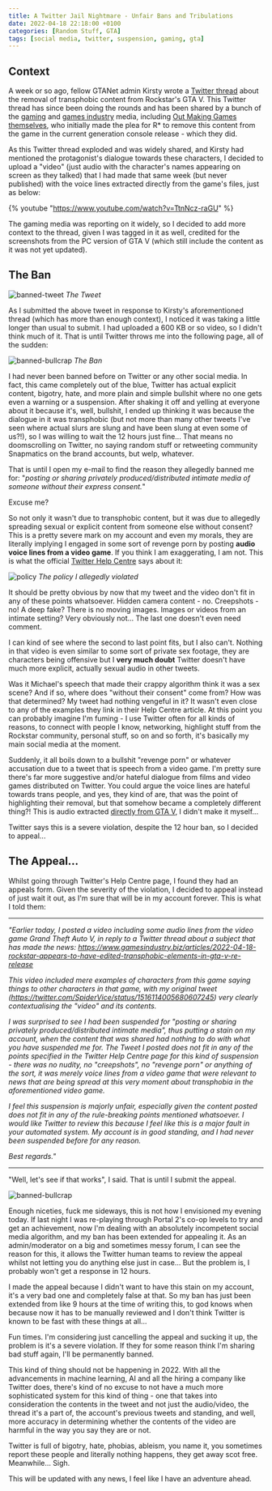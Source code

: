 ```yaml
---
title: A Twitter Jail Nightmare - Unfair Bans and Tribulations
date: 2022-04-18 22:18:00 +0100
categories: [Random Stuff, GTA]
tags: [social media, twitter, suspension, gaming, gta]
---
```


## Context
A week or so ago, fellow GTANet admin Kirsty wrote a [Twitter thread](https://twitter.com/kirstycloud/status/1512260571248398342) about the removal of transphobic content from Rockstar's GTA V. This Twitter thread has since been doing the rounds and has been shared by a bunch of the [gaming](https://www.videogameschronicle.com/news/rockstar-looks-to-have-removed-transphobic-content-from-gta-5s-next-gen-release/) and [games industry](https://www.gamesindustry.biz/articles/2022-04-18-rockstar-appears-to-have-edited-transphobic-elements-in-gta-v-re-release) media, including [Out Making Games themselves](https://www.outmaking.games/news1/rockstar-games-remove-transphobic-content-from-gtav), who initially made the plea for R* to remove this content from the game in the current generation console release - which they did.

As this Twitter thread exploded and was widely shared, and Kirsty had mentioned the protagonist's dialogue towards these characters, I decided to upload a "video" (just audio with the character's names appearing on screen as they talked) that I had made that same week (but never published) with the voice lines extracted directly from the game's files, just as below:

{% youtube "https://www.youtube.com/watch?v=TtnNcz-raGU" %}


The gaming media was reporting on it widely, so I decided to add more context to the thread, given I was tagged in it as well, credited for the screenshots from the PC version of GTA V (which still include the content as it was not yet updated).


## The Ban

![banned-tweet](/assets/img/posts/TwitterBan_20220418/1.png)
_The Tweet_


As I submitted the above tweet in response to Kirsty's aforementioned thread (which has more than enough context), I noticed it was taking a little longer than usual to submit. I had uploaded a 600 KB or so video, so I didn't think much of it. That is until Twitter throws me into the following page, all of the sudden:

![banned-bullcrap](/assets/img/posts/TwitterBan_20220418/2.png)
_The Ban_

I had never been banned before on Twitter or any other social media. In fact, this came completely out of the blue, Twitter has actual explicit content, bigotry, hate, and more plain and simple bullshit where no one gets even a warning or a suspension. After shaking it off and yelling at everyone about it because it's, well, bullshit, I ended up thinking it was because the dialogue in it was transphobic (but not more than many other tweets I've seen where actual slurs are slung and have been slung at even some of us?!), so I was willing to wait the 12 hours just fine... That means no doomscrolling on Twitter, no saying random stuff or retweeting community Snapmatics on the brand accounts, but welp, whatever.

That is until I open my e-mail to find the reason they allegedly banned me for: "*posting or sharing privately produced/distributed intimate media of someone without their express consent.*"

Excuse me? 

So not only it wasn't due to transphobic content, but it was due to allegedly spreading sexual or explicit content from someone else without consent? This is a pretty severe mark on my account and even my morals, they are literally implying I engaged in some sort of revenge porn by posting **audio voice lines from a video game**. If you think I am exaggerating, I am not. This is what the official [Twitter Help Centre](https://help.twitter.com/en/rules-and-policies/intimate-media) says about it:

![policy](/assets/img/posts/TwitterBan_20220418/4.png)
_The policy I allegedly violated_

It should be pretty obvious by now that my tweet and the video don't fit in any of these points whatsoever. Hidden camera content - no. Creepshots - no! A deep fake? There is no moving images. Images or videos from an intimate setting? Very obviously not... The last one doesn't even need comment.

I can kind of see where the second to last point fits, but  I also can't. Nothing in that video is even similar to some sort of private sex footage, they are characters being offensive but I **very much doubt** Twitter doesn't have much more explicit, actually sexual audio in other tweets. 

Was it Michael's speech that made their crappy algorithm think it was a sex scene? And if so, where does "without their consent" come from? How was that determined? My tweet had nothing vengeful in it? It wasn't even close to any of the examples they link in their Help Centre article. At this point you can probably imagine I'm fuming - I use Twitter often for all kinds of reasons, to connect with people I know, networking, highlight stuff from the Rockstar community, personal stuff, so on and so forth, it's basically my main social media at the moment.

Suddenly, it all boils down to a bullshit "revenge porn" or whatever accusation due to a tweet that is speech from a video game. I'm pretty sure there's far more suggestive and/or hateful dialogue from films and video games distributed on Twitter. You could argue the voice lines are hateful towards trans people, and yes, they kind of are, that was the point of highlighting their removal, but that somehow became a completely different thing?! This is audio extracted [directly from GTA V](/assets/img/posts/TwitterBan_20220418/5.png), I didn't make it myself...

Twitter says this is a severe violation, despite the 12 hour ban, so I decided to appeal...


## The Appeal...

Whilst going through Twitter's Help Centre page, I found they had an appeals form. Given the severity of the violation, I decided to appeal instead of just wait it out, as I'm sure that will be in my account forever. This is what I told them:

----------------------------------------

*"Earlier today, I posted a video including some audio lines from the video game Grand Theft Auto V, in reply to a Twitter thread about a subject that has made the news: https://www.gamesindustry.biz/articles/2022-04-18-rockstar-appears-to-have-edited-transphobic-elements-in-gta-v-re-release*

*This video included mere examples of characters from this game saying things to other characters in that game, with my original tweet (https://twitter.com/SpiderVice/status/1516114005680607245) very clearly contextualising the "video" and its contents.*

*I was surprised to see I had been suspended for "posting or sharing privately produced/distributed intimate media", thus putting a stain on my account, when the content that was shared had nothing to do with what you have suspended me for. The Tweet I posted does not fit in any of the points specified in the Twitter Help Centre page for this kind of suspension - there was no nudity, no "creepshots", no "revenge porn" or anything of the sort, it was merely voice lines from a video game that were relevant to news that are being spread at this very moment about transphobia in the aforementioned video game.*

*I feel this suspension is majorly unfair, especially given the content posted does not fit in any of the rule-breaking points mentioned whatsoever. I would like Twitter to review this because I feel like this is a major fault in your automated system. My account is in good standing, and I had never been suspended before for any reason.*

*Best regards."*

----------------------------------------

"Well, let's see if that works", I said. That is until I submit the appeal.

![banned-bullcrap](/assets/img/posts/TwitterBan_20220418/3.png)

Enough niceties, fuck me sideways, this is not how I envisioned my evening today. If last night I was re-playing through Portal 2's co-op levels to try and get an achievement, now I'm dealing with an absolutely incompetent social media algorithm, and my ban has been extended for appealing it. As an admin/moderator on a big and sometimes messy forum, I can see the reason for this, it allows the Twitter human teams to review the appeal whilst not letting you do anything else just in case... But the problem is, I probably won't get a response in 12 hours.

I made the appeal because I didn't want to have this stain on my account, it's a very bad one and completely false at that. So my ban has just been extended from like 9 hours at the time of writing this, to god knows when because now it has to be manually reviewed and I don't think Twitter is known to be fast with these things at all...

Fun times. I'm considering just cancelling the appeal and sucking it up, the problem is it's a severe violation. If they for some reason think I'm sharing bad stuff again, I'll be permanently banned.

This kind of thing should not be happening in 2022. With all the advancements in machine learning, AI and all the hiring a company like Twitter does, there's kind of no excuse to not have a much more sophisticated system for this kind of thing - one that takes into consideration the contents in the tweet and not just the audio/video, the thread it's a part of, the account's previous tweets and standing, and well, more accuracy in determining whether the contents of the video are harmful in the way you say they are or not.

Twitter is full of bigotry, hate, phobias, ableism, you name it, you sometimes report these people and literally nothing happens, they get away scot free. Meanwhile... Sigh.

This will be updated with any news, I feel like I have an adventure ahead.